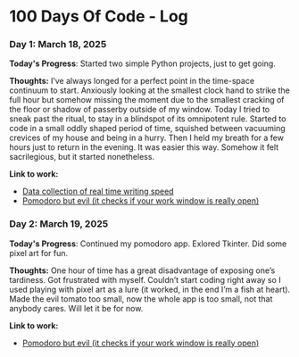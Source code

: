 # 100 Days Of Code - Log

### Day 1: March 18, 2025 

**Today's Progress**: Started two simple Python projects, just to get going.

**Thoughts:** I’ve always longed for a perfect point in the time-space continuum to start. Anxiously looking at the smallest clock hand to strike the full hour but somehow missing the moment due to the smallest cracking of the floor or shadow of passerby outside of my window. Today I tried to sneak past the ritual, to stay in a blindspot of its omnipotent rule. Started to code in a small oddly shaped period of time, squished between vacuuming crevices of my house and being in a hurry. Then I held my breath for a few hours just to return in the evening. 
It was easier this way. Somehow it felt sacrilegious, but it started nonetheless. 

**Link to work:** 
- [Data collection of real time writing speed](https://github.com/amklb/Writing-Speed)
- [Pomodoro but evil (it checks if your work window is really open)](https://github.com/amklb/Panopticon-Pomodoro)

### Day 2: March 19, 2025 

**Today's Progress**: Continued my pomodoro app. Exlored Tkinter. Did some pixel art for fun. 

**Thoughts:** One hour of time has a great disadvantage of exposing one’s tardiness. Got frustrated with myself. Couldn’t start coding right away so I used playing with pixel art as a lure (it worked, in the end I’m a fish at heart). Made the evil tomato too small, now the whole app is too small, not that anybody cares. Will let it be for now. 

**Link to work:** 
- [Pomodoro but evil (it checks if your work window is really open)](https://github.com/amklb/Panopticon-Pomodoro)
